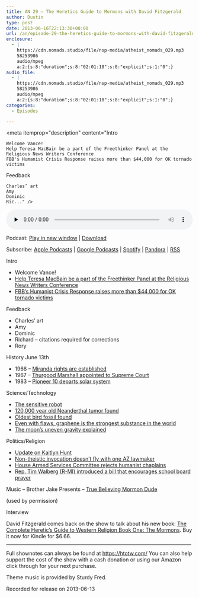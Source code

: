 ```yaml
---
title: AN 29 – The Heretics Guide to Mormons with David Fitzgerald
author: Dustin
type: post
date: 2013-06-16T22:13:30+00:00
url: /an/episode-29-the-heretics-guide-to-mormons-with-david-fitzgerald/
enclosure:
  - |
    https://cdn.nomads.studio/file/nsp-media/atheist_nomads_029.mp3
    58253986
    audio/mpeg
    a:2:{s:8:"duration";s:8:"02:01:18";s:8:"explicit";s:1:"0";}
audio_file:
  - |
    https://cdn.nomads.studio/file/nsp-media/atheist_nomads_029.mp3
    58253986
    audio/mpeg
    a:2:{s:8:"duration";s:8:"02:01:18";s:8:"explicit";s:1:"0";}
categories:
  - Episodes

---
```

<div itemscope itemtype="http://schema.org/AudioObject">
  <meta itemprop="name" content="Episode 29 – The Heretics Guide to Mormons with David Fitzgerald" />
  
  <meta itemprop="uploadDate" content="2013-06-16T16:13:30-06:00" />
  
  <meta itemprop="encodingFormat" content="audio/mpeg" />
  
  <meta itemprop="duration" content="PT2H01M18S" />
  
  <meta itemprop="description" content="Intro

 	Welcome Vance!
 	Help Teresa MacBain be a part of the Freethinker Panel at the Religious News Writers Conference
 	FBB's Humanist Crisis Response raises more than $44,000 for OK tornado victims

Feedback

 	Charles’ art
 	Amy
 	Dominic
 	Ric..." />
  
  <meta itemprop="contentUrl" content="https://dts.podtrac.com/redirect.mp3/cdn.nomads.studio/file/nsp-media/atheist_nomads_029.mp3" />
  
  <meta itemprop="contentSize" content="55.6" />
  </p> 
  
  <div class="powerpress_player" id="powerpress_player_8284">
    <audio class="wp-audio-shortcode" id="audio-5209-28" preload="none" style="width: 100%;" controls="controls"><source type="audio/mpeg" src="https://dts.podtrac.com/redirect.mp3/cdn.nomads.studio/file/nsp-media/atheist_nomads_029.mp3?_=28" /><a href="https://dts.podtrac.com/redirect.mp3/cdn.nomads.studio/file/nsp-media/atheist_nomads_029.mp3">https://dts.podtrac.com/redirect.mp3/cdn.nomads.studio/file/nsp-media/atheist_nomads_029.mp3</a></audio>
  </div>
</div>

<p class="powerpress_links powerpress_links_mp3">
  Podcast: <a href="https://dts.podtrac.com/redirect.mp3/cdn.nomads.studio/file/nsp-media/atheist_nomads_029.mp3" class="powerpress_link_pinw" target="_blank" title="Play in new window" onclick="return powerpress_pinw('https://htotw.com/?powerpress_pinw=5209-podcast');" rel="nofollow">Play in new window</a> | <a href="https://dts.podtrac.com/redirect.mp3/cdn.nomads.studio/file/nsp-media/atheist_nomads_029.mp3" class="powerpress_link_d" title="Download" rel="nofollow" download="atheist_nomads_029.mp3">Download</a>
</p>

<p class="powerpress_links powerpress_subscribe_links">
  Subscribe: <a href="https://podcasts.apple.com/us/podcast/humanists-take-on-the-world/id530050098?mt=2&ls=1" class="powerpress_link_subscribe powerpress_link_subscribe_itunes" target="_blank" title="Subscribe on Apple Podcasts" rel="nofollow">Apple Podcasts</a> | <a href="https://www.google.com/podcasts?feed=aHR0cDovL2F0aGVpc3Rub21hZHMubGlic3luLmNvbS9yc3M%3D" class="powerpress_link_subscribe powerpress_link_subscribe_googleplay" target="_blank" title="Subscribe on Google Podcasts" rel="nofollow">Google Podcasts</a> | <a href="https://open.spotify.com/show/3LzK2xZGike6Tc1GEMtMbr?si=LieN9SNuTpq96smuaUsH8A" class="powerpress_link_subscribe powerpress_link_subscribe_spotify" target="_blank" title="Subscribe on Spotify" rel="nofollow">Spotify</a> | <a href="https://www.pandora.com/podcast/atheist-nomads/PC:10122?corr=62071012&part=ug" class="powerpress_link_subscribe powerpress_link_subscribe_pandora" target="_blank" title="Subscribe on Pandora" rel="nofollow">Pandora</a> | <a href="https://htotw.com/feed/podcast/" class="powerpress_link_subscribe powerpress_link_subscribe_rss" target="_blank" title="Subscribe via RSS" rel="nofollow">RSS</a>
</p>

Intro

  * Welcome Vance!
  * <a href="http://www.indiegogo.com/projects/send-teresa-to-the-religion-newswriters-conference" target="_blank" rel="noopener">Help Teresa MacBain be a part of the Freethinker Panel at the Religious News Writers Conference</a>
  * <a href="http://foundationbeyondbelief.org/crisis" target="_blank" rel="noopener">FBB&#8217;s Humanist Crisis Response raises more than $44,000 for OK tornado victims</a>

Feedback

  * Charles’ art
  * Amy
  * Dominic
  * Richard &#8211; citations required for corrections
  * Rory

History June 13th

  * 1966 &#8211; <a href="http://www.history.com/this-day-in-history/the-miranda-rights-are-established" target="_blank" rel="noopener">Miranda rights are established</a>
  * 1967 &#8211; <a href="http://www.history.com/this-day-in-history/thurgood-marshall-appointed-to-supreme-court" target="_blank" rel="noopener">Thurgood Marshall appointed to Supreme Court</a>
  * 1983 &#8211; <a href="http://www.history.com/this-day-in-history/ipioneer-10i-departs-solar-system" target="_blank" rel="noopener">Pioneer 10 departs solar system</a>

Science/Technology

  * <a href="http://www.newscientist.com/article/mg21829196.200-robot-arm-wrapped-in-sensitive-skin-has-gentle-touch.html?cmpid=RSS|NSNS|2012-GLOBAL|online-news" target="_blank" rel="noopener">The sensitive robot</a>
  * <a href="http://news.nationalgeographic.com/news/2013/06/130605-neandertal-neanderthal-bone-tumor-penn-croatia-science/" target="_blank" rel="noopener">120,000 year old Neanderthal tumor found</a>
  * <a href="http://www.newscientist.com/article/dn23618-dawn-bird-sees-archaeopteryx-return-to-bird-fold.html?cmpid=RSS|NSNS|2012-GLOBAL|online-news" target="_blank" rel="noopener">Oldest bird fossil found</a>
  * <a href="http://cleantechnica.com/2013/06/02/graphene-is-the-strongest-material-in-the-world-even-when-it-has-defects-research-finds/" target="_blank" rel="noopener">Even with flaws, graphene is the strongest substance in the world</a>
  * <a href="http://www.nasa.gov/home/hqnews/2013/may/HQ_13-164_Grail.html" target="_blank" rel="noopener">The moon’s uneven gravity explained</a>

Politics/Religion

  * <a href="http://www.cnn.com/2013/05/24/justice/florida-teen-sex-case" target="_blank" rel="noopener">Update on Kaitlyn Hunt</a>
  * <a href="https://www.au.org/blogs/wall-of-separation/just-like-a-prayer-arizona-state-rep-isn-t-satisfied-with-non-theistic?utm_source=feedly" target="_blank" rel="noopener">Non-theistic invocation doesn’t fly with one AZ lawmaker</a>
  * <a href="https://www.au.org/blogs/wall-of-separation/bias-brigade-intolerant-members-of-congress-shoot-down-non-theistic" target="_blank" rel="noopener">House Armed Services Committee rejects humanist chaplains</a>
  * <a href="http://action.americanhumanist.org/p/dia/action/public/?action_KEY=13646" target="_blank" rel="noopener">Rep. Tim Walberg (R-MI) introduced a bill that encourages school board prayer</a>

Music &#8211; Brother Jake Presents &#8211; <a href="http://www.youtube.com/watch?v=9NK2SQqy4OI" target="_blank" rel="noopener">True Believing Mormon Dude</a>

(used by permission)

Interview

David Fitzgerald comes back on the show to talk about his new book: <a href="http://www.amazon.com/Complete-Heretics-Western-Religion-ebook/dp/B00CRQIUFW/ref=sr_1_2?s=books&ie=UTF8&qid=1370220554&sr=1-2" target="_blank" rel="noopener">The Complete Heretic&#8217;s Guide to Western Religion Book One: The Mormons</a>. Buy it now for Kindle for $6.66.

<hr width="500" />

Full shownotes can always be found at <https://htotw.com/>   You can also help support the cost of the show with a cash donation or using our Amazon click through for your next purchase.

Theme music is provided by Sturdy Fred.

Recorded for release on 2013-06-13